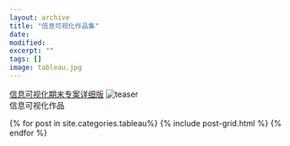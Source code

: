 ```yaml
---
layout: archive
title: "信息可视化作品集"
date: 
modified:
excerpt: ""
tags: []
image: tableau.jpg
---
```

[信息可视化期末专案详细版](https://gigiily000.github.io/portfolio/tableau/%E4%BF%A1%E6%81%AF%E5%8F%AF%E8%A7%86%E5%8C%96%E6%9C%9F%E6%9C%AB%E9%A1%B9%E7%9B%AE/)
<img src="https://gigiily000.github.io/images/仪表板.jpg" alt="teaser" itemprop="image">
<br/>信息可视化作品
<div class="tiles">
{% for post in site.categories.tableau%}
  {% include post-grid.html %}
{% endfor %}
</div><!-- /.tiles 把所有categories 有 tableau 的列出来-->

